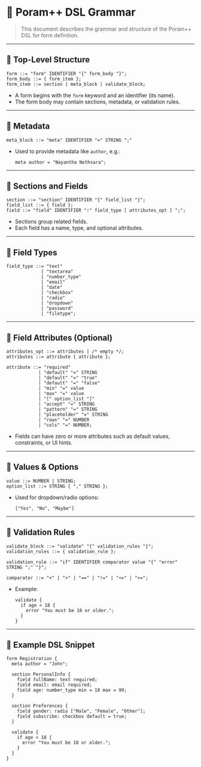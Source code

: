
# 📘 Poram++ DSL Grammar

> This document describes the grammar and structure of the Poram++ DSL for form definition.

---

## 🧾 Top-Level Structure

```ebnf
form ::= "form" IDENTIFIER "{" form_body "}";
form_body ::= { form_item };
form_item ::= section | meta_block | validate_block;
```

- A form begins with the `form` keyword and an identifier (its name).
- The form body may contain sections, metadata, or validation rules.

---

## 🔹 Metadata

```ebnf
meta_block ::= "meta" IDENTIFIER "=" STRING ";"
```

- Used to provide metadata like `author`, e.g.:
  ```poram
  meta author = "Nayantha Nethsara";
  ```

---

## 🔹 Sections and Fields

```ebnf
section ::= "section" IDENTIFIER "{" field_list "}";
field_list ::= { field };
field ::= "field" IDENTIFIER ":" field_type [ attributes_opt ] ";";
```

- Sections group related fields.
- Each field has a name, type, and optional attributes.

---

## 🔹 Field Types

```ebnf
field_type ::= "text"
             | "textarea"
             | "number_type"
             | "email"
             | "date"
             | "checkbox"
             | "radio"
             | "dropdown"
             | "password"
             | "filetype";
```

---

## 🔹 Field Attributes (Optional)

```ebnf
attributes_opt ::= attributes | /* empty */;
attributes ::= attribute { attribute };
```

```ebnf
attribute ::= "required"
            | "default" "=" STRING
            | "default" "=" "true"
            | "default" "=" "false"
            | "min" "=" value
            | "max" "=" value
            | "[" option_list "]"
            | "accept" "=" STRING
            | "pattern" "=" STRING
            | "placeholder" "=" STRING
            | "rows" "=" NUMBER
            | "cols" "=" NUMBER;
```

- Fields can have zero or more attributes such as default values, constraints, or UI hints.

---

## 🔹 Values & Options

```ebnf
value ::= NUMBER | STRING;
option_list ::= STRING { "," STRING };
```

- Used for dropdown/radio options:
  ```poram
  ["Yes", "No", "Maybe"]
  ```

---

## 🔹 Validation Rules

```ebnf
validate_block ::= "validate" "{" validation_rules "}";
validation_rules ::= { validation_rule };
```

```ebnf
validation_rule ::= "if" IDENTIFIER comparator value "{" "error" STRING ";" "}";
```

```ebnf
comparator ::= "<" | ">" | "==" | "!=" | "<=" | ">=";
```

- Example:
  ```poram
  validate {
    if age < 18 {
      error "You must be 18 or older.";
    }
  }
  ```

---

## 🧪 Example DSL Snippet

```poram
form Registration {
  meta author = "John";

  section PersonalInfo {
    field fullName: text required;
    field email: email required;
    field age: number_type min = 18 max = 99;
  }

  section Preferences {
    field gender: radio ["Male", "Female", "Other"];
    field subscribe: checkbox default = true;
  }

  validate {
    if age < 18 {
      error "You must be 18 or older.";
    }
  }
}
```
